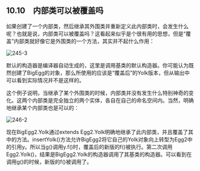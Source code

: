 ## 10.10　内部类可以被覆盖吗

如果创建了一个内部类，然后继承其外围类并重新定义此内部类时，会发生什么呢？也就是说，内部类可以被覆盖吗？这看起来似乎是个很有用的思想，但是“覆盖”内部类就好像它是外围类的一个方法，其实并不起什么作用：

![245-3](../Images/image02952.jpeg)

默认的构造器是编译器自动生成的，这里是调用基类的默认构造器。你可能认为既然创建了BigEgg的对象，那么所使用的应该是“覆盖后”的Yolk版本，但从输出中可以看到实际情况并不是这样的。

这个例子说明，当继承了某个外围类的时候，内部类并没有发生什么特别神奇的变化。这两个内部类是完全独立的两个实体，各自在自己的命名空间内。当然，明确地继承某个内部类也是可以的：

![246-2](../Images/image02953.jpeg)

现在BigEgg2.Yolk通过extends Egg2.Yolk明确地继承了此内部类，并且覆盖了其中的方法。insertYolk()方法允许BigEgg2将它自己的Yolk对象向上转型为Egg2中的引用y。所以当g()调用y.f()时，覆盖后的新版的f()被执行。第二次调用Egg2.Yolk()，结果是BigEgg2.Yolk的构造器调用了其基类的构造器。可以看到在调用g()的时候，新版的f()被调用了。